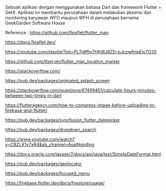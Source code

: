 Sebuah aplikasi dengan menggunakan bahasa Dart dan framework Flutter + GetX. Aplikasi ini membantu perusahaan dalam melakukan absensi dan monitoring karyawan WFO maupun WFH di perusahaan bernama GeekGarden Software House

Reference :
https://github.com/fleaflet/flutter_map

https://docs.fleaflet.dev/

https://youtube.com/playlist?list=PL7jdfftn7HKt8J8ZD-pJpzwfnwEju7O35

https://github.com/tlserver/flutter_map_location_marker

https://stackoverflow.com/

https://pub.dev/packages/animated_splash_screen

https://stackoverflow.com/questions/67499451/calculate-hours-minutes-between-two-times-in-dart

https://flutteragency.com/how-to-compress-image-before-uploading-to-firebase-and-flutter/

https://pub.dev/packages/syncfusion_flutter_datepicker

https://pub.dev/packages/dropdown_search

https://www.youtube.com/watch?v=CBZLK1v7xR4&ab_channel=AsalNgoding

https://docs.oracle.com/javase/7/docs/api/java/text/SimpleDateFormat.html

https://pub.dev/packages/geolocator

https://pub.dev/packages/focused_menu

https://firebase.flutter.dev/docs/firestore/usage/

